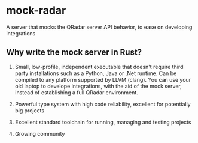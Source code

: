 # mock-radar

A server that mocks the QRadar server API behavior, to ease on developing integrations

## Why write the mock server in Rust?

1. Small, low-profile, independent executable that doesn't require third party installations such as a Python, Java or .Net runtime. Can be compiled to any platform supported by LLVM (clang). You can use your old laptop to develope integrations, with the aid of the mock server, instead of establishing a full QRadar environment.

2. Powerful type system with high code reliability, excellent for potentially big projects

3. Excellent standard toolchain for running, managing and testing projects

4. Growing community
